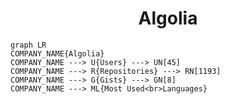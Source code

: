 <h1 align="center">Algolia</h1>

```mermaid
graph LR
COMPANY_NAME{Algolia}
COMPANY_NAME ---> U{Users} ---> UN[45]
COMPANY_NAME ---> R{Repositories} ---> RN[1193]
COMPANY_NAME ---> G{Gists} ---> GN[8]
COMPANY_NAME ---> ML{Most Used<br>Languages}
```
